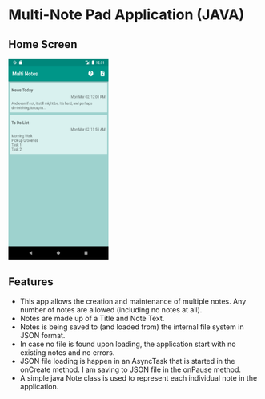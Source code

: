 # Multi-Note Pad Application (JAVA)

## Home Screen
<img src="./screenshot/image1.png" width="200" height="400" />

## Features

- This app allows the creation and maintenance of multiple notes. Any number of notes are allowed (including no notes at all). 
- Notes are made up of a Title and Note Text.
- Notes is being saved to (and loaded from) the internal file system in JSON format.
- In case no file is found upon loading, the application start with no existing notes and no errors.
- JSON file loading is happen in an AsyncTask that is started in the onCreate method. I am saving to JSON file in the onPause method.
- A simple java Note class is used to represent each individual note in the application.
